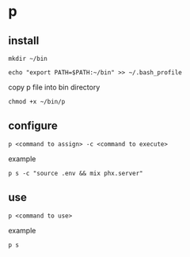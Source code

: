 # p
install
-------
```
mkdir ~/bin
```
```
echo "export PATH=$PATH:~/bin" >> ~/.bash_profile
```

copy p file into bin directory

```
chmod +x ~/bin/p
```

configure
---------
```
p <command to assign> -c <command to execute>
```
example
```
p s -c "source .env && mix phx.server"
```

use
---
```
p <command to use>
```
example
```
p s
```
